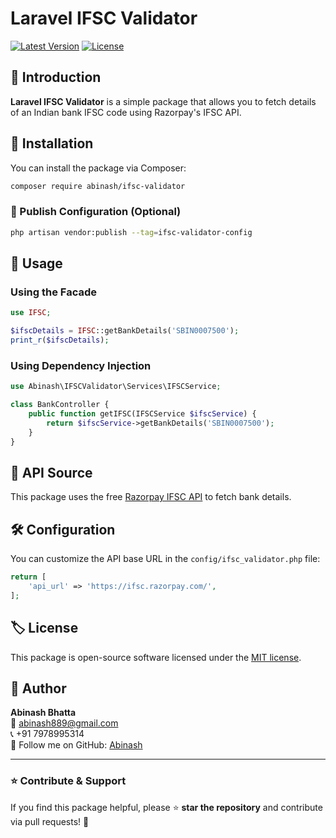# Laravel IFSC Validator

[![Latest Version](https://img.shields.io/packagist/v/abinash/ifsc-validator.svg?style=flat-square)](https://packagist.org/packages/abinash/ifsc-validator)
[![License](https://img.shields.io/github/license/abinash889/ifsc-validator.svg?style=flat-square)](LICENSE)


## 📌 Introduction
**Laravel IFSC Validator** is a simple package that allows you to fetch details of an Indian bank IFSC code using Razorpay's IFSC API. 

## 🚀 Installation
You can install the package via Composer:

```sh
composer require abinash/ifsc-validator
```

### **📌 Publish Configuration (Optional)**
```sh
php artisan vendor:publish --tag=ifsc-validator-config
```

## 🔧 Usage
### **Using the Facade**
```php
use IFSC;

$ifscDetails = IFSC::getBankDetails('SBIN0007500');
print_r($ifscDetails);
```

### **Using Dependency Injection**
```php
use Abinash\IFSCValidator\Services\IFSCService;

class BankController {
    public function getIFSC(IFSCService $ifscService) {
        return $ifscService->getBankDetails('SBIN0007500');
    }
}
```

## 🔗 API Source
This package uses the free [Razorpay IFSC API](https://ifsc.razorpay.com/) to fetch bank details.

## 🛠 Configuration
You can customize the API base URL in the `config/ifsc_validator.php` file:
```php
return [
    'api_url' => 'https://ifsc.razorpay.com/',
];
```

## 🏷 License
This package is open-source software licensed under the [MIT license](LICENSE).

## 👤 Author
**Abinash Bhatta**  
📧 [abinash889@gmail.com](mailto:abinash889@gmail.com)  
📞 +91 7978995314  
🚀 Follow me on GitHub: [Abinash](https://github.com/abinash889)

---

### **⭐ Contribute & Support**
If you find this package helpful, please ⭐ **star the repository** and contribute via pull requests! 🙌
